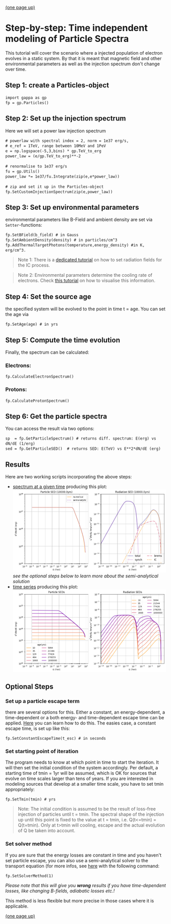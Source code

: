 [(one page up)](tutorials_main_page.md)

Step-by-step: Time independent modeling of Particle Spectra
===========================================================


This tutorial will cover the scenario where a injected population of electron evolves in a static 
system. By that it is meant that magnetic field and other environmental parameters 
as well as the injection spectrum don't change over time. 

## Step 1: create a Particles-object

```
import gappa as gp
fp = gp.Particles()
```

## Step 2: Set up the injection spectrum

Here we will set a power law injection spectrum
```
# powerlaw with spectral index = 2, norm = 1e37 erg/s, 
# e_ref = 1TeV, range between 10MeV and 1PeV
e = np.logspace(-5,3,bins) * gp.TeV_to_erg 
power_law = (e/gp.TeV_to_erg)**-2

# renormalise to 1e37 erg/s
fu = gp.Utils()
power_law *= 1e37/fu.Integrate(zip(e,e*power_law))

# zip and set it up in the Particles-object
fp.SetCustomInjectionSpectrum(zip(e,power_law))
```

## Step 3: Set up environmental parameters

environmental parameters like B-Field and ambient density are set via `Setter`-functions: 
```
fp.SetBField(b_field) # in Gauss
fp.SetAmbientDensity(density) # in particles/cm^3
fp.AddThermalTargetPhotons(temperature,energy_density) #in K, erg/cm^3. 
```
>Note 1: 
>There is a [dedicated tutorial](inverse_compton.md) on how to set radiation fields for the IC process.
 
>Note 2:
>Environmental parameters determine the cooling rate of electrons. Check [this tutorial](energy_losses.md) on how to visualise this information.


## Step 4: Set the source age

the specified system will be evolved to the point in time t = age. You can set
the age via

```
fp.SetAge(age) # in yrs
```

## Step 5: Compute the time evolution

Finally, the spectrum can be calculated:

### Electrons:
```
fp.CalculateElectronSpectrum()
```

### Protons:
```
fp.CalculateProtonSpectrum()
```

## Step 6: Get the particle spectra

You can access the result via two options:
```
sp  = fp.GetParticleSpectrum() # returns diff. spectrum: E(erg) vs dN/dE (1/erg)
sed = fp.GetParticleSED()  # returns SED: E(TeV) vs E**2*dN/dE (erg)
```

## Results

Here are two working scripts incorporating the above steps:
- [spectrum at a given time](particles_static.py)
  producing this plot:
  ![particles_static](particles_static.png)
  _see the optional steps below to learn more about the semi-analytical solution_
- [time series](particles_static_timeseries.py) 
  producing this plot:
  ![particles_static](particles_static_timeseries.png)

## Optional Steps
### Set up a particle escape term
there are several options for this. Either a constant, an energy-dependent, a 
time-dependent or a both energy- and time-dependent escape time can be applied.
[Here](particle_escape.md) you can learn how to do this. The easies case, a constant
escape time, is set up like this:

```
fp.SetConstantEscapeTime(t_esc) # in seconds
```

### Set starting point of iteration
The program needs to know at which point in time to start the iteration.
It will then set the initial condition of the system accordingly. 
Per default, a starting time of tmin = 1yr will be assumed, which is OK for
sources that evolve on time scales larger than tens of years. 
If you are interested in modeling sources that develop at a smaller time scale,
you have to set tmin appropriately:

```
fp.SetTmin(tmin) # yrs
```

>Note: 
>The initial condition is assumed to be the result of loss-free injection of particles until t = tmin. The spectral shape of the injection up until this point is fixed to the value at t = tmin, i.e. Q(t<=tmin) =  Q(t=tmin). Only at t>tmin will cooling, escape and the actual evolution of Q be taken
into account.

### Set solver method
If you are sure that the energy losses are constant in time and you haven't set 
particle escape, you can also use a semi-analytical solver to the transport 
equation (for more infos, see [here](documentation.md) with the following command:

```
fp.SetSolverMethod(1)
```

_Please note that this will give you __wrong__ results if you have time-dependent
losses, like changing B-fields, adiabatic losses etc.!_

This method is less flexible but more precise in those cases where it is applicable.

[(one page up)](tutorials_main_page.md)




